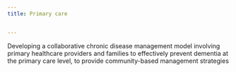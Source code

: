 ```yaml
---
title: Primary care


---
```


Developing a collaborative chronic disease management model involving primary healthcare providers and families to effectively prevent dementia at the primary care level, to provide community-based management strategies
<!--more-->